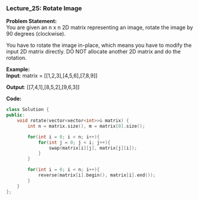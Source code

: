 ### Lecture_25: Rotate Image

**Problem Statement:** <br/>
You are given an n x n 2D matrix representing an image, rotate the image by 90 degrees (clockwise).

You have to rotate the image in-place, which means you have to modify the input 2D matrix directly. DO NOT allocate another 2D matrix and do the rotation.

**Example:** <br/>
**Input**: matrix = [[1,2,3],[4,5,6],[7,8,9]]

**Output**: [[7,4,1],[8,5,2],[9,6,3]]


**Code:** <br/>
```cpp
class Solution {
public:
    void rotate(vector<vector<int>>& matrix) {
        int n = matrix.size(), m = matrix[0].size();

        for(int i = 0; i < n; i++){
            for(int j = 0; j < i; j++){
                swap(matrix[i][j], matrix[j][i]);
            }
        }

        for(int i = 0; i < n; i++){
            reverse(matrix[i].begin(), matrix[i].end());
        }
    }
};
```